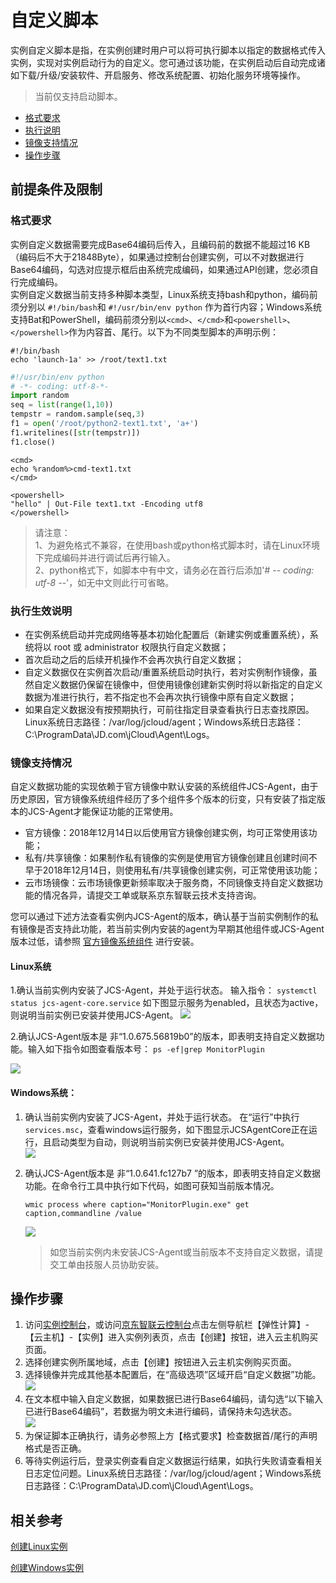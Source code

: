 # 自定义脚本

实例自定义脚本是指，在实例创建时用户可以将可执行脚本以指定的数据格式传入实例，实现对实例启动行为的自定义。您可通过该功能，在实例启动后自动完成诸如下载/升级/安装软件、开启服务、修改系统配置、初始化服务环境等操作。<br>

>当前仅支持启动脚本。

* [格式要求](Userdata#user-content-1)
* [执行说明](Userdata#user-content-2)
* [镜像支持情况](Userdata#user-content-3)
* [操作步骤](Userdata#user-content-4)

<div id="user-content-1"></div>

## 前提条件及限制
### 格式要求
实例自定义数据需要完成Base64编码后传入，且编码前的数据不能超过16 KB（编码后不大于21848Byte），如果通过控制台创建实例，可以不对数据进行Base64编码，勾选对应提示框后由系统完成编码，如果通过API创建，您必须自行完成编码。<br>
实例自定义数据当前支持多种脚本类型，Linux系统支持bash和python，编码前须分别以 `#!/bin/bash`和 `#!/usr/bin/env python` 作为首行内容；Windows系统支持Bat和PowerShell，编码前须分别以`<cmd>`、`</cmd>`和`<powershell>`、`</powershell>`作为内容首、尾行。以下为不同类型脚本的声明示例：

```Shell
#!/bin/bash 
echo 'launch-1a' >> /root/text1.txt
```

```Python
#!/usr/bin/env python
# -*- coding: utf-8-*-
import random
seq = list(range(1,10))
tempstr = random.sample(seq,3)
f1 = open('/root/python2-text1.txt', 'a+')
f1.writelines([str(tempstr)])
f1.close()
```


```
<cmd>
echo %random%>cmd-text1.txt
</cmd>
```

```
<powershell>
"hello" | Out-File text1.txt -Encoding utf8
</powershell>
```

> 请注意：<br>1、为避免格式不兼容，在使用bash或python格式脚本时，请在Linux环境下完成编码并进行调试后再行输入。<br>2、python格式下，如脚本中有中文，请务必在首行后添加'# -*- coding: utf-8 -*-'，如无中文则此行可省略。

<div id="user-content-2"></div>

### 执行生效说明
* 在实例系统启动并完成网络等基本初始化配置后（新建实例或重置系统），系统将以 root 或 administrator 权限执行自定义数据；
* 首次启动之后的后续开机操作不会再次执行自定义数据；
* 自定义数据仅在实例首次启动/重置系统启动时执行，若对实例制作镜像，虽然自定义数据仍保留在镜像中，但使用镜像创建新实例时将以新指定的自定义数据为准进行执行，若不指定也不会再次执行镜像中原有自定义数据；
* 如果自定义数据没有按预期执行，可前往指定目录查看执行日志查找原因。Linux系统日志路径：/var/log/jcloud/agent；Windows系统日志路径：C:\ProgramData\JD.com\jCloud\Agent\Logs。

<div id=image-support></div>

<div id="user-content-3"></div>

### 镜像支持情况
自定义数据功能的实现依赖于官方镜像中默认安装的系统组件JCS-Agent，由于历史原因，官方镜像系统组件经历了多个组件多个版本的衍变，只有安装了指定版本的JCS-Agent才能保证功能的正常使用。

* 官方镜像：2018年12月14日以后使用官方镜像创建实例，均可正常使用该功能；<br>
* 私有/共享镜像：如果制作私有镜像的实例是使用官方镜像创建且创建时间不早于2018年12月14日，则使用私有/共享镜像创建实例，可正常使用该功能；<br>
* 云市场镜像：云市场镜像更新频率取决于服务商，不同镜像支持自定义数据功能的情况各异，请提交工单或联系京东智联云技术支持咨询。

您可以通过下述方法查看实例内JCS-Agent的版本，确认基于当前实例制作的私有镜像是否支持此功能，若当前实例内安装的agent为早期其他组件或JCS-Agent版本过低，请参照 [官方镜像系统组件](http://docs.jdcloud.com/cn/virtual-machines/default-agent-in-public-image) 进行安装。<br>

#### Linux系统<br>
1.确认当前实例内安装了JCS-Agent，并处于运行状态。
      输入指令：
      ```
      systemctl status jcs-agent-core.service
      ```
如下图显示服务为enabled，且状态为active，则说明当前实例已安装并使用JCS-Agent。
![](../../../../../image/vm/Operation-Guide-Instance-userdata1.png)

2.确认JCS-Agent版本是 非“1.0.675.56819b0”的版本，即表明支持自定义数据功能。输入如下指令如图查看版本号：
      ```
      ps -ef|grep MonitorPlugin
      ```

![](../../../../../image/vm/Operation-Guide-Instance-userdata2.png)

#### Windows系统： <br>
1. 确认当前实例内安装了JCS-Agent，并处于运行状态。
    在“运行”中执行`services.msc`，查看windows运行服务，如下图显示JCSAgentCore正在运行，且启动类型为自动，则说明当前实例已安装并使用JCS-Agent。<br>![](../../../../../image/vm/Operation-Guide-Instance-userdata3.png)
2. 确认JCS-Agent版本是 非“1.0.641.fc127b7 ”的版本，即表明支持自定义数据功能。在命令行工具中执行如下代码，如图可获知当前版本情况。  
      ```
      wmic process where caption="MonitorPlugin.exe" get caption,commandline /value
      ```
      ![](../../../../../image/vm/Operation-Guide-Instance-userdata4.png)

      > 如您当前实例内未安装JCS-Agent或当前版本不支持自定义数据，请提交工单由技服人员协助安装。

<div id="user-content-4"></div>

## 操作步骤
1. 访问[实例控制台](https://cns-console.jdcloud.com/host/compute/list)，或访问[京东智联云控制台](https://console.jdcloud.com/)点击左侧导航栏【弹性计算】-【云主机】-【实例】进入实例列表页，点击【创建】按钮，进入云主机购买页面。
2. 选择创建实例所属地域，点击【创建】按钮进入云主机实例购买页面。
3. 选择镜像并完成其他基本配置后，在“高级选项”区域开启“自定义数据”功能。
![](../../../../../image/vm/Operation-Guide-Instance-userdata5.png)
4. 在文本框中输入自定义数据，如果数据已进行Base64编码，请勾选“以下输入已进行Base64编码”，若数据为明文未进行编码，请保持未勾选状态。<br>![](../../../../../image/vm/Operation-Guide-Instance-userdata6.png)
5. 为保证脚本正确执行，请务必参照上方【格式要求】检查数据首/尾行的声明格式是否正确。
6. 等待实例运行后，登录实例查看自定义数据运行结果，如执行失败请查看相关日志定位问题。Linux系统日志路径：/var/log/jcloud/agent；Windows系统日志路径：C:\ProgramData\JD.com\jCloud\Agent\Logs。

<div id="user-content-4"></div>


## 相关参考

[创建Linux实例](https://docs.jdcloud.com/virtual-machines/create-linux-instance)

[创建Windows实例](http://docs.jdcloud.com/virtual-machines/create-windows-instance)

